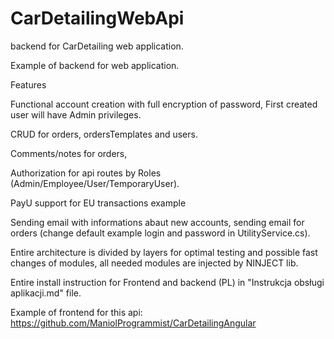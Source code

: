 # CarDetailingWebApi
backend for CarDetailing web application.

Example of backend for web application.

Features

Functional account creation with full encryption of password, First created user will have Admin privileges. 

CRUD for orders, ordersTemplates and users.

Comments/notes for orders, 

Authorization for api routes by Roles (Admin/Employee/User/TemporaryUser).

PayU support for EU transactions example

Sending email with informations abaut new accounts, sending email for orders
(change default example login and password in UtilityService.cs).






Entire architecture is divided by layers for optimal testing and possible fast changes of modules, all needed modules 
are injected by NINJECT lib. 

Entire install instruction for Frontend and backend (PL) in "Instrukcja obsługi aplikacji.md" file.


Example of frontend for this api:
https://github.com/ManiolProgrammist/CarDetailingAngular
